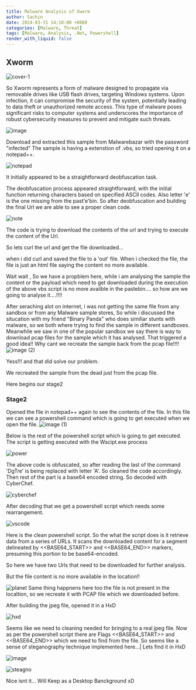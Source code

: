 ```yaml
---
title: Malware Analysis of Xworm
author: Sachin
date: 2024-03-31 14:10:00 +0800
categories: [Malware, Threat]
tags: [Malware, Analysis, .Net, Powershell]
render_with_liquid: false
---
```

## Xworm
![cover-1](https://github.com/sachinoliver/blog/assets/63084488/1a03948b-6266-439e-a7a8-a7fff9d6c65b)

So Xworm represents a form of malware designed to propagate via removable drives like USB flash drives, targeting Windows systems. Upon infection, it can compromise the security of the system, potentially leading to data theft or unauthorized remote access. This type of malware poses significant risks to computer systems and underscores the importance of robust cybersecurity measures to prevent and mitigate such threats.

![image](https://github.com/sachinoliver/blog/assets/63084488/794c625e-5481-4e8d-8854-477af1e97510)

Download and extracted this sample from Malwarebazar with the password "infected"
The sample is having a extenstion of .vbs, so tried opening it on a notepad++.

![notepad](https://github.com/sachinoliver/blog/assets/63084488/72f1f334-0195-4792-94fb-b3a54c266e6b)

It initially appeared to be a straightforward deobfuscation task.


The deobfuscation process appeared straightforward, with the initial function returning characters based on specified ASCII codes.
Also letter 'e' is the one missing from the past'e'bin. So after deobfuscation and building the final Url we are able to see a proper clean code.

![note](https://github.com/sachinoliver/blog/assets/63084488/673c51f3-2e7d-42f7-814d-fb2ad66c12aa)


The code is trying to download the contents of the url and trying to execute the content of the Url.

So lets curl the url and get the file downloaded...

when i did curl and saved the file to a 'out' file. When i checked the file, the file is just an html file saying the content  no more available.

Wait wait , So we have a propblem here, while i am analysing the sample the content or the payload which need to get downloaded during the execution of the above vbs script is no more availble in the pastebin.... so how are we going to analyse it....!!!!

After seraching alot on internet, i was not getting the same file from any sandbox or from any Malware sample stores, So while i discussed the situcation with my friend "Binary Panda" who does similiar stunts with malware, so we both where trying to find the sample in different sandboxes. Meanwhile we saw in one of the popular sandbox we say there is way to download pcap files for the sample which it has analysed. That triggered a good idea!! Why cant we recreate the sample back from the pcap file!!!!
![image (2)](https://github.com/sachinoliver/blog/assets/63084488/df7787f8-4001-4246-bc22-1992a08b4060)

Yess!!! and that did solve our problem.

We recreated the sample from the dead just from the pcap file.  

Here begins our stage2 
### Stage2
Opened the file in notepad++ again to see the contents of the file.
In this file we can see a powershell command which is going to get executed when we open the file. 
![image (1)](https://github.com/sachinoliver/blog/assets/63084488/db485d6e-2e2a-40d3-902f-0740f05bdb90)

Below is the rest of the powershell script which is going to get executed. The script is getting executed with the Wscipt.exe process

![power](https://github.com/sachinoliver/blog/assets/63084488/4f920486-14d6-4e6c-8fd3-f9a190a1d843)

The above code is obfuscated, so after reading the last of the command 'DgTre' is being replaced with letter 'A'. So cleaned the code accordingly. Then rest of the part is a base64 encoded string.
So decoded with CyberChef.

![cyberchef](https://github.com/sachinoliver/blog/assets/63084488/9b82b857-c80c-4cf4-b044-ed012c417cf7)


After decoding that we get a powershell script which needs some rearrangement.

![vscode](https://github.com/sachinoliver/blog/assets/63084488/f59fb93b-467c-4755-827e-fa6781a5b761)

Here is the clean powershell script.
So the what the script does is it retrieve data from a series of URLs. 
It scans the downloaded content for a segment delineated by <<BASE64_START>> and <<BASE64_END>> markers, presuming this portion to be base64-encoded. 

So here we have two Urls that need to be downloaded for further analysis.

But the file content is no more available in the location!!
 
![planet](https://github.com/sachinoliver/blog/assets/63084488/3d893871-23ad-4ffd-91e7-cb3db6e0a86b)
Same thing happnens here too the file is not present in the localtion, so we recreate it with PCAP file which we downloaded before.

After building the jpeg file, opened it in a HxD

![hxd](https://github.com/sachinoliver/blog/assets/63084488/4e97ec10-2ce1-4d6c-83c1-1a12f830fce2)



Seems like we need to cleaning needed for bringing to a real jpeg file.
Now as per the powershell script there are Flags <<BASE64_START>> and <<BASE64_END>> which we need to find from the file.
So seems like a sense of steganography technique implemented here...|
Lets find it in HxD 


![image](https://github.com/sachinoliver/blog/assets/63084488/941fe0e4-fbbb-4e29-b650-a056b1138efb)


![steagno](https://github.com/sachinoliver/blog/assets/63084488/b6f6658c-c8fc-42aa-9792-67235a7da10c)


Nice isnt it...
Will Keep as a Desktop Banckground xD


